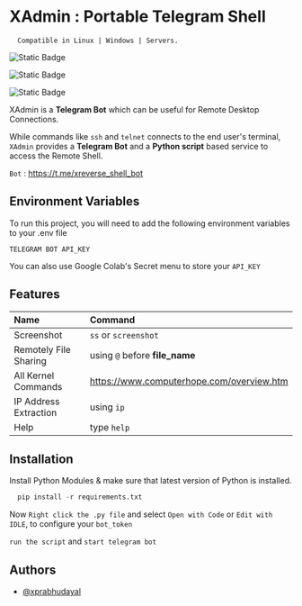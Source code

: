 
# XAdmin : Portable Telegram Shell

```shell
  Compatible in Linux | Windows | Servers. 
```

![Static Badge](https://img.shields.io/badge/made%20by-prabhudayal%20vaishnav-rgb(8,160,233)?style=flat&logoColor=darkgreen)

![Static Badge](https://img.shields.io/badge/compatibility-windows%20and%20linux-green?style=flat&logoColor=darkgreen)

![Static Badge](https://img.shields.io/badge/colab-open%20colab%20notebook-gold?style=flat&logo=google%20colab&link=https%3A%2F%2Fcolab.research.google.com%2Fdrive%2F1vmU0D68YMquNxwF3eK2PhXidd0hi1yry%3Fusp%3Dsharing)

XAdmin is a **Telegram Bot** which can be useful for Remote Desktop Connections. 

While commands like ```ssh``` and ```telnet``` connects to the end user's terminal, ```XAdmin``` provides a **Telegram Bot** and a **Python script** based service to access the Remote Shell.

`Bot` : https://t.me/xreverse_shell_bot



## Environment Variables

To run this project, you will need to add the following environment variables to your .env file

`TELEGRAM BOT API_KEY`

You can also use Google Colab's Secret menu to store your `API_KEY`

## Features

| Name   | Command                |
| :--------   | :------------------------- |
| Screenshot| `ss` or `screenshot` |
| Remotely File Sharing | using `@` before **file_name**|
|All Kernel Commands | https://www.computerhope.com/overview.htm |
| IP Address Extraction| using `ip` |
| Help | type `help` |




## Installation

Install Python Modules & make sure that latest version of Python is installed. 

```python
  pip install -r requirements.txt
```

 Now `Right click the .py file` and select `Open with Code` or `Edit with IDLE`, to configure your `bot_token`

`run the script` and `start telegram bot`
## Authors

- [@xprabhudayal](https://www.github.com/xprabhudayal)

